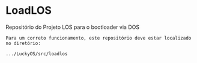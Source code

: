 LoadLOS
=======

Repositório do Projeto LOS para o bootloader via DOS

	Para um correto funcionamento, este repositório deve estar localizado no diretório:

	.../LuckyOS/src/loadlos
